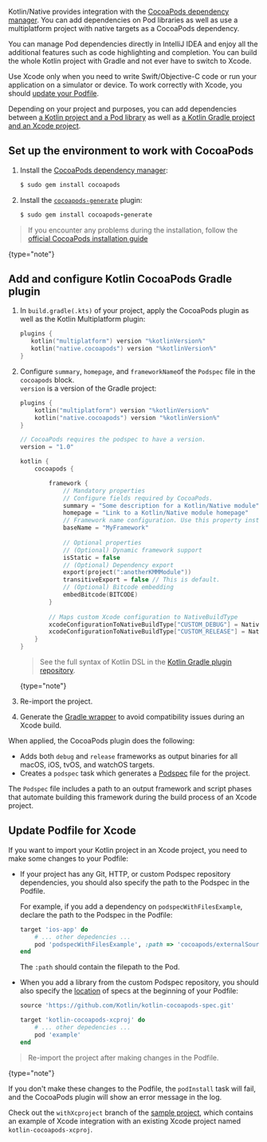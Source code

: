 [//]: # (title: CocoaPods overview)

Kotlin/Native provides integration with the [CocoaPods dependency manager](https://cocoapods.org/). You can add dependencies
on Pod libraries as well as use a multiplatform project with native targets as a CocoaPods dependency.

You can manage Pod dependencies directly in IntelliJ IDEA and enjoy all the additional features such as code highlighting 
and completion. You can build the whole Kotlin project with Gradle and not ever have to switch to Xcode. 

Use Xcode only when you need to write Swift/Objective-C code or run your application on a simulator or device.
To work correctly with Xcode, you should [update your Podfile](#update-podfile-for-xcode). 

Depending on your project and purposes, you can add dependencies between [a Kotlin project and a Pod library](native-cocoapods-libraries.md)
as well as [a Kotlin Gradle project and an Xcode project](native-cocoapods-xcode.md).

## Set up the environment to work with CocoaPods

1. Install the [CocoaPods dependency manager](https://cocoapods.org/):

    ```ruby
    $ sudo gem install cocoapods
    ```

2. Install the [`cocoapods-generate`](https://github.com/square/cocoapods-generate) plugin:

    ```ruby
    $ sudo gem install cocoapods-generate
    ```

> If you encounter any problems during the installation, follow the [official CocoaPods installation guide](https://guides.cocoapods.org/using/getting-started.html#getting-started)
> 
{type="note"}

## Add and configure Kotlin CocoaPods Gradle plugin

1. In `build.gradle(.kts)` of your project, apply the CocoaPods plugin as well as the Kotlin Multiplatform plugin:
    
    ```kotlin
    plugins {
       kotlin("multiplatform") version "%kotlinVersion%"
       kotlin("native.cocoapods") version "%kotlinVersion%"
    }
    ```

2. Configure `summary`, `homepage`, and `frameworkName`of the `Podspec` file in the `cocoapods` block.  
`version` is a version of the Gradle project:
    
    ```kotlin
    plugins {
        kotlin("multiplatform") version "%kotlinVersion%"
        kotlin("native.cocoapods") version "%kotlinVersion%"
    }
    
    // CocoaPods requires the podspec to have a version.
    version = "1.0"
    
    kotlin {
        cocoapods {

            framework {
                // Mandatory properties
                // Configure fields required by CocoaPods.
                summary = "Some description for a Kotlin/Native module"
                homepage = "Link to a Kotlin/Native module homepage"
                // Framework name configuration. Use this property instead of deprecated 'frameworkName'
                baseName = "MyFramework"
                
                // Optional properties
                // (Optional) Dynamic framework support
                isStatic = false
                // (Optional) Dependency export
                export(project(":anotherKMMModule"))
                transitiveExport = false // This is default.
                // (Optional) Bitcode embedding
                embedBitcode(BITCODE)
            }
            
            // Maps custom Xcode configuration to NativeBuildType
            xcodeConfigurationToNativeBuildType["CUSTOM_DEBUG"] = NativeBuildType.DEBUG
            xcodeConfigurationToNativeBuildType["CUSTOM_RELEASE"] = NativeBuildType.RELEASE
        }
    }
    ```

    > See the full syntax of Kotlin DSL in the [Kotlin Gradle plugin repository](https://github.com/JetBrains/kotlin/blob/master/libraries/tools/kotlin-gradle-plugin/src/main/kotlin/org/jetbrains/kotlin/gradle/targets/native/cocoapods/CocoapodsExtension.kt).
    >
    {type="note"}
    
3. Re-import the project.
4. Generate the [Gradle wrapper](https://docs.gradle.org/current/userguide/gradle_wrapper.html) to avoid compatibility
issues during an Xcode build.

When applied, the CocoaPods plugin does the following:

* Adds both `debug` and `release` frameworks as output binaries for all macOS, iOS, tvOS, and watchOS targets.
* Creates a `podspec` task which generates a [Podspec](https://guides.cocoapods.org/syntax/podspec.html)
file for the project.

The `Podspec` file includes a path to an output framework and script phases that automate building this framework during 
the build process of an Xcode project.

## Update Podfile for Xcode

If you want to import your Kotlin project in an Xcode project, you need to make some changes to your Podfile:

* If your project has any Git, HTTP, or custom Podspec repository dependencies, you should also specify the path to
the Podspec in the Podfile.

    For example, if you add a dependency on `podspecWithFilesExample`, declare the path to the Podspec in the Podfile:

    ```ruby
    target 'ios-app' do
        # ... other depedencies ...
        pod 'podspecWithFilesExample', :path => 'cocoapods/externalSources/url/podspecWithFilesExample'
    end
    ```

    The `:path` should contain the filepath to the Pod.

* When you add a library from the custom Podspec repository, you should also specify the [location](https://guides.cocoapods.org/syntax/podfile.html#source)
of specs at the beginning of your Podfile:

    ```ruby
    source 'https://github.com/Kotlin/kotlin-cocoapods-spec.git'

    target 'kotlin-cocoapods-xcproj' do
        # ... other depedencies ...
        pod 'example'
    end
    ```

> Re-import the project after making changes in the Podfile.
>
{type="note"}

If you don't make these changes to the Podfile, the `podInstall` task will fail, and the CocoaPods plugin will show
an error message in the log.

Check out the `withXcproject` branch of the [sample project](https://github.com/Kotlin/kmm-with-cocoapods-sample),
which contains an example of Xcode integration with an existing Xcode project named `kotlin-cocoapods-xcproj`.